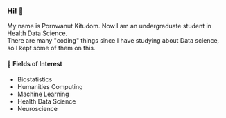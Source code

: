 ### Hi! 👋

My name is Pornwanut Kitudom. Now I am an undergraduate student in Health Data Science.\
There are many "coding" things since I have studying about Data science, so I kept some of them on this.

#### 🔭 Fields of Interest
- Biostatistics
- Humanities Computing
- Machine Learning
- Health Data Science
- Neuroscience
<!--
**empeye/empeye** is a ✨ _special_ ✨ repository because its `README.md` (this file) appears on your GitHub profile.
